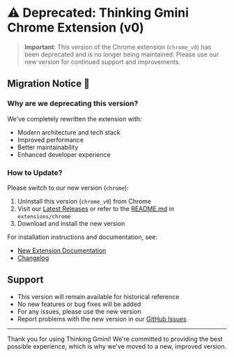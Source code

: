 # ⚠️ Deprecated: Thinking Gmini Chrome Extension (v0)

> **Important**: This version of the Chrome extension (`chrome_v0`) has been deprecated and is no longer being maintained. Please use our new version for continued support and improvements.

## Migration Notice 🔄

### Why are we deprecating this version?

We've completely rewritten the extension with:

- Modern architecture and tech stack
- Improved performance
- Better maintainability
- Enhanced developer experience

### How to Update?

Please switch to our new version (`chrome`):

1. Uninstall this version (`chrome_v0`) from Chrome
2. Visit our [Latest Releases](https://github.com/richards199999/Thinking-Gmini/releases) or refer to the [README.md](https://github.com/richards199999/Thinking-Gmini/tree/main/extensions/chrome/README.md) in `extensions/chrome`
3. Download and install the new version

For installation instructions and documentation, see:

- [New Extension Documentation](https://github.com/richards199999/Thinking-Gmini/tree/main/extensions/chrome/README.md)
- [Changelog](https://github.com/richards199999/Thinking-Gmini/tree/main/extensions/chrome/CHANGELOG.md)

## Support

- This version will remain available for historical reference
- No new features or bug fixes will be added
- For any issues, please use the new version
- Report problems with the new version in our [GitHub Issues](https://github.com/richards199999/Thinking-Gmini/issues)

---

Thank you for using Thinking Gmini! We're committed to providing the best possible experience, which is why we've moved to a new, improved version.
